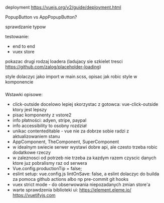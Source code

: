 deployment https://vuejs.org/v2/guide/deployment.html

PopupButton vs AppPopupButton?


sprawdzanie typow

testowanie:
- end to end
- vuex store

pokazac drugi rodzaj loadera (ladujacy sie szkielet tresci https://github.com/zalog/placeholder-loading)

style dolaczyc jako import w main.scss, opisac jak robic style w komponencie

###

Wstawki opisowe:
- click-outside docelowo lepiej skorzystac z gotowca: vue-click-outside ktory jest lepszy
- pisac komponenty z vstore2
- info płatności: adyen, stripe, paypal
- info accessibility to osobny rozdział
- unikac contenteditable - vue nie za dobrze sobie radzi z aktualizowaniem stanu
- AppComponent, TheComponent, SuperComponent
- w idealnym swiecie serwer wystawi dobre api, ale czesto trzeba robic dodatkowe rzeczy
- w zaleznosci od potrzeb nie trzeba za kazdym razem czyscic danych ktore juz pobralismy raz od serwera
- Vue.config.productionTip = false;
- eslint setup: vue.config.js  lintOnSave: false, a eslint dolaczyc do builda za pomoca github actions albo np pre-commit git hooks
- vuex strict mode - do obserwowania niepozadanych zmian store'a
- warte sprawdzenia biblioteki ui: 
https://element.eleme.io/
https://vuetifyjs.com